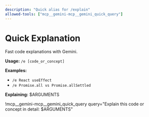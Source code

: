 ```yaml
---
description: "Quick alias for /explain"
allowed-tools: ["mcp__gemini-mcp__gemini_quick_query"]
---
```


# Quick Explanation

Fast code explanations with Gemini.

**Usage:** `/e [code_or_concept]`

**Examples:**
- `/e React useEffect`
- `/e Promise.all vs Promise.allSettled`

**Explaining:** $ARGUMENTS

!mcp__gemini-mcp__gemini_quick_query query="Explain this code or concept in detail: $ARGUMENTS"